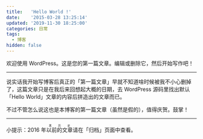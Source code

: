 ```yaml
---
title:   'Hello World !'
date:    '2015-03-28 13:25:14'
updated: '2019-11-30 18:25:00'
categories: 日常
tags:
  - 博客
hidden: false
---
```


欢迎使用 WordPress。这是您的第一篇文章。编辑或删除它，然后开始写作吧！

-----

说实话我开始写博客后真正的「第一篇文章」早就不知道啥时候被我不小心删掉了，这篇文章只是在我后来回想起大概的日期，去 WordPress 源码里找出默认「Hello World」文章的内容后拼造出的文章而已。

不过不管怎么说这也是本博客的第一篇文章（虽然是假的），值得庆贺。鼓掌！

-----

小提示：2016 年<ruby>以前的文章<rp>(</rp><rt>黑历史</rt><rp>)</rp></ruby>请在「归档」页面中查看。
